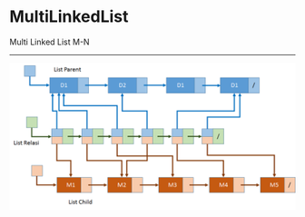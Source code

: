 # MultiLinkedList
Multi Linked List M-N

---

![Schema](https://raw.githubusercontent.com/fathurmh/MultiLinkedList/master/schema.png)